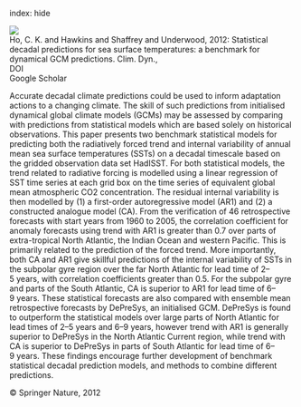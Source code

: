 index: hide

<div class="Citation">
    <div class="Citation-thumb CitationThumb-linked"  data-href="https://doi.org/10.1007/s00382-012-1531-9">
      <img src="https://static.claimspace.cloud/climate-study-static/refs/thumbs/11/Ho_et_al_2012a-thumb.png" />
    </div>

  <div class="Citation-body">
    <div class="Citation-text">Ho, C. K. and Hawkins and Shaffrey and Underwood, 2012: Statistical decadal predictions for sea surface temperatures: a benchmark for dynamical GCM predictions. <span class="Article-journal">Clim. Dyn., </span><span class="Article-volume"></span></div>
    <div class="Citation-links">
      <div class="CitationLink" data-href="https://doi.org/10.1007/s00382-012-1531-9">
        <div class="CitationLink-icon CitationLink-Doi"></div>
        <div class="CitationLink-text">DOI</div>
      </div>
      <div class="CitationLink" data-href="https://scholar.google.com/scholar?q=10.1007/s00382-012-1531-9">
        <div class="CitationLink-icon CitationLink-Scholar"></div>
        <div class="CitationLink-text">Google Scholar</div>
      </div>
    </div>
  </div>
</div>

Accurate decadal climate predictions could be used to inform adaptation actions to a changing climate. The skill of such predictions from initialised dynamical global climate models (GCMs) may be assessed by comparing with predictions from statistical models which are based solely on historical observations. This paper presents two benchmark statistical models for predicting both the radiatively forced trend and internal variability of annual mean sea surface temperatures (SSTs) on a decadal timescale based on the gridded observation data set HadISST. For both statistical models, the trend related to radiative forcing is modelled using a linear regression of SST time series at each grid box on the time series of equivalent global mean atmospheric CO2 concentration. The residual internal variability is then modelled by (1) a first-order autoregressive model (AR1) and (2) a constructed analogue model (CA). From the verification of 46 retrospective forecasts with start years from 1960 to 2005, the correlation coefficient for anomaly forecasts using trend with AR1 is greater than 0.7 over parts of extra-tropical North Atlantic, the Indian Ocean and western Pacific. This is primarily related to the prediction of the forced trend. More importantly, both CA and AR1 give skillful predictions of the internal variability of SSTs in the subpolar gyre region over the far North Atlantic for lead time of 2–5 years, with correlation coefficients greater than 0.5. For the subpolar gyre and parts of the South Atlantic, CA is superior to AR1 for lead time of 6–9 years. These statistical forecasts are also compared with ensemble mean retrospective forecasts by DePreSys, an initialised GCM. DePreSys is found to outperform the statistical models over large parts of North Atlantic for lead times of 2–5 years and 6–9 years, however trend with AR1 is generally superior to DePreSys in the North Atlantic Current region, while trend with CA is superior to DePreSys in parts of South Atlantic for lead time of 6–9 years. These findings encourage further development of benchmark statistical decadal prediction models, and methods to combine different predictions.

<div class="Citation-copy">
&copy; Springer Nature, 2012
</div>
